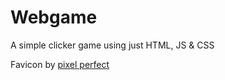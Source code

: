 # Webgame
A simple clicker game using just HTML, JS &amp; CSS

Favicon by [pixel perfect](https://www.flaticon.com/de/autoren/pixel-perfect)